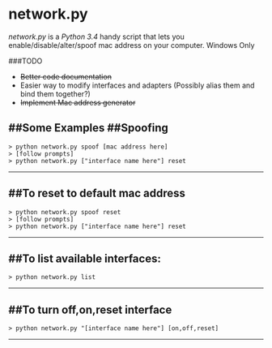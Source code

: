 network.py
==========

*network.py* is a *Python 3.4* handy script that lets you enable/disable/alter/spoof mac address on your computer.  Windows Only

###TODO

* ~~Better code documentation~~
* Easier way to modify interfaces and adapters (Possibly alias them and bind them together?)
* ~~Implement Mac address generator~~

##Some Examples
##Spoofing
--------------------------------------------
```
> python network.py spoof [mac address here]
> [follow prompts]
> python network.py ["interface name here"] reset
```
--------------------------------------------
##To reset to default mac address
--------------------------------------------
```
> python network.py spoof reset
> [follow prompts]
> python network.py ["interface name here"] reset
```
--------------------------------------------
##To list available interfaces:
--------------------------------------------
```
> python network.py list
```
--------------------------------------------
##To turn off,on,reset interface
--------------------------------------------
```
> python network.py "[interface name here"] [on,off,reset]
```
--------------------------------------------
